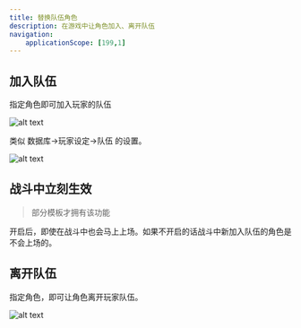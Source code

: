 ```yaml
---
title: 替换队伍角色
description: 在游戏中让角色加入、离开队伍
navigation:
    applicationScope: [199,1]
---
```


## 加入队伍

指定角色即可加入玩家的队伍

![alt text](https://cdn.gcw.wiki/gcw/image/zh_hans/commands/actor/changepartyactor/image.png)

类似 数据库->玩家设定->队伍 的设置。

![alt text](https://cdn.gcw.wiki/gcw/image/zh_hans/commands/actor/changepartyactor/image-1.png)

## 战斗中立刻生效

> 部分模板才拥有该功能

开启后，即使在战斗中也会马上上场。如果不开启的话战斗中新加入队伍的角色是不会上场的。

## 离开队伍

指定角色，即可让角色离开玩家队伍。

![alt text](https://cdn.gcw.wiki/gcw/image/zh_hans/commands/actor/changepartyactor/image-2.png)
